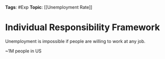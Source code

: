 
**Tags**: #Exp 
**Topic**: [[Unemployment Rate]]

# Individual Responsibility Framework
Unemployment is impossible if people are willing to work at any job.

~1M people in US